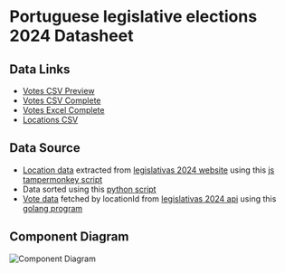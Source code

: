 # Portuguese legislative elections 2024 Datasheet

## Data Links
 - [Votes CSV Preview](https://github.com/jtomaspm/legislativas2024/blob/main/data/votesPreview.csv)
 - [Votes CSV Complete](https://github.com/jtomaspm/legislativas2024/blob/main/data/votes.csv)
 - [Votes Excel Complete](https://github.com/jtomaspm/legislativas2024/blob/main/data/votes.xlsx)
 - [Locations CSV](https://github.com/jtomaspm/legislativas2024/blob/main/data/locations.csv)

## Data Source

 - [Location data](https://github.com/jtomaspm/legislativas2024/blob/main/data/locations.csv) extracted from [legislativas 2024 website](https://www.legislativas2024.mai.gov.pt/resultados/territorio-nacional?local=LOCAL-500000) using this [js tampermonkey script](https://github.com/jtomaspm/legislativas2024/blob/main/scripts/fetchLocations.js)
 - Data sorted using this [python script](https://github.com/jtomaspm/legislativas2024/blob/main/scripts/sortLocations.py)
 - [Vote data]() fetched by locationId from [legislativas 2024 api](https://www.legislativas2024.mai.gov.pt/frontend/data/TerritoryResults?territoryKey=LOCAL-500000&electionId=AR) using this [golang program](https://github.com/jtomaspm/legislativas2024/blob/main/votes/main.go)

## Component Diagram

![Component Diagram]()